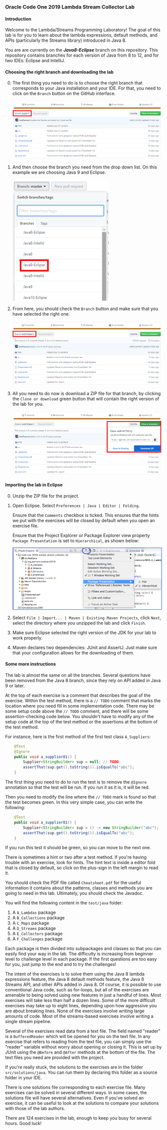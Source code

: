 ### Oracle Code One 2019  Lambda Stream Collector Lab

#### Introduction

Welcome to the Lambda/Streams Programming Laboratory! The goal of this lab is for you to learn about the lambda expressions, default methods, and APIs (particularly the Streams library) introduced in Java 8.

You are are currently on the ***Java8-Eclipse*** branch on this repository. This repository contains branches for each version of Java from 8 to 12, and for two IDEs: Eclipse and IntelliJ. 

#### Choosing the right branch and downloading the lab 

0. The first thing you need to do is to choose the right branch that corresponds to your Java installation and your IDE. For that, you need to click on the `Branch` button on the GitHub interface. 

    ![](images/01_select-branch.png)

1. And then choose the branch you need from the drop down list. On this example we are choosing Java 9 and Eclipse. 

    ![](images/02_select-Java9-Eclipse.png)

2. From here, you should check the `Branch` button and make sure that you have selected the right one. 

    ![](images/03_check-branch.png)

3. All you need to do now is download a ZIP file for that branch, by clicking the `Clone or download` green button that will contain the right version of the lab for you.

    ![](images/04_download-zip.png)


#### Importing the lab in Eclipse

0. Unzip the ZIP file for the project. 

1. Open Eclipse. Select `Preferences | Java | Editor | Folding`. 
   
      Ensure that the `Comments` checkbox is ticked. This ensures that the hints we put with the exercises will be closed by default when you open an exercise file.
       
      Ensure that the Project Explorer or Package Explorer view property `Package Presentation` is set to `Hierarchical`, as shown below:
       
      ![](images/eclipseHierarchical.png)
      
2. Select `File | Import... | Maven | Existing Maven Projects`, click
      `Next`, select the directory where you unzipped the lab and click `Finish`.

3. Make sure Eclipse selected the right version of the JDK for your lab to work properly. 

4. Maven declares two dependencies: JUnit and AssertJ. Just make sure that your configuration allows for the downloading of them. 


#### Some more instructions

The lab is almost the same on all the branches. Several questions have been removed from the Java 8 branch, since they rely on API added in Java 9 or later.

At the top of each exercise is a comment that describes the goal of the exercise. Within the test method, there is a `// TODO` comment that marks the location where you need fill in some implementation code. There may be some setup code above the `// TODO` comment, and there will be some assertion-checking code below. You shouldn't have to modify any of the setup code at the top of the test method or the assertions at the bottom of the test method.

For instance, here is the first method of the first test class `A_Suppliers`: 

```Java
    @Test
    @Ignore
    public void a_supplier01() {
        Supplier<StringBuilder> sup = null; // TODO
        assertThat(sup.get().toString()).isEqualTo("abc");
    }
```

The first thing you need to do to run the test is to remove the `@Ignore` annotation so that the test will be run. If you run it as it is, it will be red.

Then you need to modify the line where the `// TODO` mark is found so that the test becomes green. In this very simple case, you can write the following: 

```Java
    @Test
    public void a_supplier01() {
        Supplier<StringBuilder> sup = () -> new StringBuilder("abc");
        assertThat(sup.get().toString()).isEqualTo("abc");
    }
```

If you run this test it should be green, so you can move to the next one. 

There is sometimes a hint or two after a test method. If you're having trouble with an exercise, look for hints. The hint text is inside a editor fold that is closed by default, so click on the plus-sign in the left margin to read it.


You should check the PDF file called `Cheatsheet.pdf` for the useful information it contains about the patterns, classes and methods you are going to need in this lab. Ultimately, you should check the Javadoc.  

You will find the following content in the `test/java` folder:

1. A `A_Lambdas` package
2. A `B_Collections` package
3. A `C_Maps` package
4. A `D_Streams` package
5. A `E_Collectors` package
6. A `F_Challenges` package

Each package is then divided into subpackages and classes so that you can easily find your way in the lab. The difficulty is increasing from beginner level to challenge level in each package. If the first questions are too easy for you, just jump to the end and to try the challenges!

The intent of the exercises is to solve them using the Java 8 lambda expressions feature, the Java 8 default methods feature, the Java 8 Streams API, and other APIs added in Java 8. Of course, it is possible to use conventional Java code, such as for-loops, but all of the exercises are amenable to being solved using new features in just a handful of lines. Most exercises will take less than half a dozen lines. Some of the more difficult exercises may take up to eight lines, depending upon how aggressive you are about breaking lines. None of the exercises involve writing large amounts of code. Most of the streams-based exercises involve writing a single stream pipeline.

Several of the exercises read data from a text file. The field named "reader" is a `BufferedReader` which will be opened for you on the text file. In any exercise that refers to reading from the text file, you can simply use the "reader" variable without worry about opening or closing it. This is set up by JUnit using the `@Before` and `@After` methods at the bottom of the file. The text files you need are provided with the project.

If you're really stuck, the solutions to the exercises are in the folder `src/solutions/java`. You can run them by declaring this folder as a source folder in your IDE.

There is one solutions file corresponding to each exercise file. Many exercises can be solved in several different ways. In some cases, the solutions file will have several alternatives. Even if you've solved an exercise, it can be useful to look at the solutions to compare your solutions with those of the lab authors.

There are 124 exercises in the lab, enough to keep you busy for several hours. Good luck!